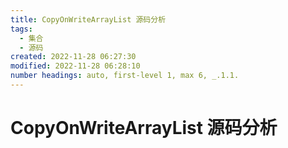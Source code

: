 ```yaml
---
title: CopyOnWriteArrayList 源码分析
tags: 
  - 集合
  - 源码
created: 2022-11-28 06:27:30
modified: 2022-11-28 06:28:10
number headings: auto, first-level 1, max 6, _.1.1.
---
```


# CopyOnWriteArrayList 源码分析



